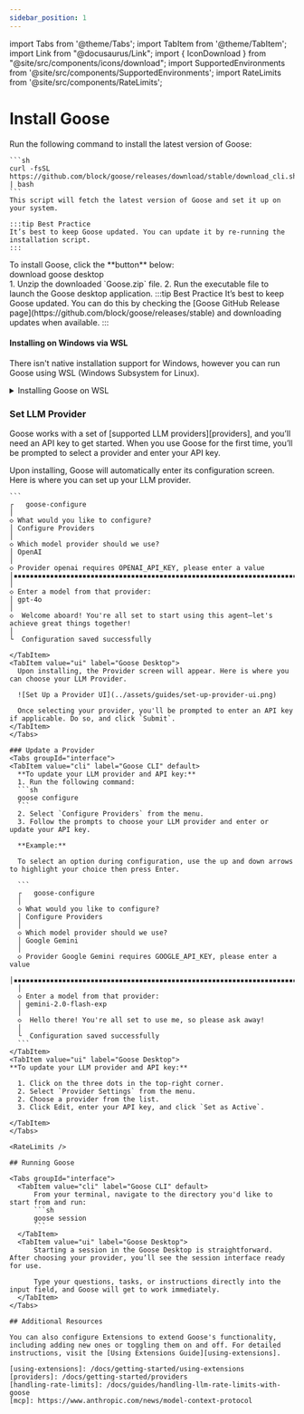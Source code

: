 ```yaml
---
sidebar_position: 1
---
```

import Tabs from '@theme/Tabs';
import TabItem from '@theme/TabItem';
import Link from "@docusaurus/Link";
import { IconDownload } from "@site/src/components/icons/download";
import SupportedEnvironments from '@site/src/components/SupportedEnvironments';
import RateLimits from '@site/src/components/RateLimits';


# Install Goose

<SupportedEnvironments />


<Tabs groupId="interface">
  <TabItem value="cli" label="Goose CLI" default>
    Run the following command to install the latest version of Goose: 

    ```sh
    curl -fsSL https://github.com/block/goose/releases/download/stable/download_cli.sh | bash
    ```
    This script will fetch the latest version of Goose and set it up on your system.
    
    :::tip Best Practice
    It’s best to keep Goose updated. You can update it by re-running the installation script.
    :::
  </TabItem>
  <TabItem value="ui" label="Goose Desktop">
    To install Goose, click the **button** below:
    <div className="pill-button">
      <Link
        className="button button--primary button--lg"
        to="https://github.com/block/goose/releases/download/stable/Goose.zip"
      >
        <IconDownload />
        download goose desktop
      </Link>
    </div>
    <div style={{ marginTop: '1rem' }}>  
      1. Unzip the downloaded `Goose.zip` file.
      2. Run the executable file to launch the Goose desktop application.
      :::tip Best Practice
      It’s best to keep Goose updated. You can do this by checking the [Goose GitHub Release page](https://github.com/block/goose/releases/stable) and downloading updates when available.
      :::
    </div>  
  </TabItem>
</Tabs>

#### Installing on Windows via WSL

There isn't native installation support for Windows, however you can run Goose using WSL (Windows Subsystem for Linux).

<details>

  <summary>Installing Goose on WSL</summary>

  #### Install WSL
  Open PowerShell as Administrator and install WSL and the default Ubuntu distribution:

  ```bash
  wsl --install
  ```

  Restart your computer if prompted.

  #### Update and install required packages
  Open the Ubuntu app from the start menu, complete the initial setup and update 

  ```bash
  sudo apt update && sudo apt upgrade -y
  ```

  #### Install Goose CLI
  Run the Goose installation script:
  ```bash
  curl -fsSL https://github.com/block/goose/releases/download/stable/download_cli.sh | bash
  ```
  :::tip
    If you encounter any issues on download, you might need to install `bzip2` to extract the downloaded file. 

    ```bash
    sudo apt update && sudo apt install bzip2 -y
    ```
  :::

  On initial run, you might encounter errors about keyrings when setting your API Keys. Set the needed environment variables manually, e.g:

  ```bash
  export GOOGLE_API_KEY=your_google_api_key
  ```

  To make the changes persist in WSL across sessions, add the goose path and export commands to your `.bashrc` or `.bash_profile` file so you can load it later.

  ```bash
  echo 'export PATH="$HOME/.local/bin:$PATH"' >> ~/.bashrc
  echo 'export GOOGLE_API_KEY=your_google_api_key' >> ~/.bashrc
  source ~/.bashrc

  ```

  #### Configure Goose
  Run `goose configure` to set up your LLM provider and model from the set environment variables. Choose to not store to keyring when prompted.


  ```bash
    ┌   goose-configure
    │
    ◇  Which model provider should we use?
    │  Google Gemini
    │
    ●  GOOGLE_API_KEY is set via environment variable
    │
    ◇  Would you like to save this value to your keyring?
    │  No
    │
    ◇  Enter a model from that provider:
    │  gemini-2.0-flash-exp
    │
    ◇  Hello! You're all set and ready to go with this agent, so please don't hesitate to ask me anything.

    │
    └  Configuration saved successfully

      Tip: Run 'goose configure' again to adjust your config or add extensions.
  ```

  Run `goose session` to start a session.
</details>


### Set LLM Provider
Goose works with a set of [supported LLM providers][providers], and you’ll need an API key to get started. When you use Goose for the first time, you’ll be prompted to select a provider and enter your API key.

<Tabs groupId="interface">
  <TabItem value="cli" label="Goose CLI" default>
    Upon installing, Goose will automatically enter its configuration screen. Here is where you can set up your LLM provider.

    ```
    ┌   goose-configure
    │
    ◇ What would you like to configure?
    │ Configure Providers
    │
    ◇ Which model provider should we use?
    │ OpenAI
    │
    ◇ Provider openai requires OPENAI_API_KEY, please enter a value
    │▪▪▪▪▪▪▪▪▪▪▪▪▪▪▪▪▪▪▪▪▪▪▪▪▪▪▪▪▪▪▪▪▪▪▪▪▪▪▪▪▪▪▪▪▪▪▪▪▪▪▪▪▪▪▪▪▪▪▪▪▪▪▪▪▪▪▪▪▪▪▪▪▪▪▪▪▪
    │    
    ◇ Enter a model from that provider:
    │ gpt-4o
    │
    ◇  Welcome aboard! You're all set to start using this agent—let's achieve great things together!
    │
    └  Configuration saved successfully
  ```
  </TabItem>
  <TabItem value="ui" label="Goose Desktop">
    Upon installing, the Provider screen will appear. Here is where you can choose your LLM Provider.

    ![Set Up a Provider UI](../assets/guides/set-up-provider-ui.png)

    Once selecting your provider, you'll be prompted to enter an API key if applicable. Do so, and click `Submit`.
  </TabItem>
</Tabs>

### Update a Provider
<Tabs groupId="interface">
  <TabItem value="cli" label="Goose CLI" default>
    **To update your LLM provider and API key:** 
    1. Run the following command: 
    ```sh
    goose configure
    ```
    2. Select `Configure Providers` from the menu.
    3. Follow the prompts to choose your LLM provider and enter or update your API key. 

    **Example:**

    To select an option during configuration, use the up and down arrows to highlight your choice then press Enter.

    ```
    ┌   goose-configure
    │
    ◇ What would you like to configure?
    │ Configure Providers
    │
    ◇ Which model provider should we use?
    │ Google Gemini
    │
    ◇ Provider Google Gemini requires GOOGLE_API_KEY, please enter a value
    │▪▪▪▪▪▪▪▪▪▪▪▪▪▪▪▪▪▪▪▪▪▪▪▪▪▪▪▪▪▪▪▪▪▪▪▪▪▪▪▪▪▪▪▪▪▪▪▪▪▪▪▪▪▪▪▪▪▪▪▪▪▪▪▪▪▪▪▪▪▪▪▪▪▪▪▪▪
    │    
    ◇ Enter a model from that provider:
    │ gemini-2.0-flash-exp
    │
    ◇  Hello there! You're all set to use me, so please ask away!
    │
    └  Configuration saved successfully
    ```
  </TabItem>
  <TabItem value="ui" label="Goose Desktop">
  **To update your LLM provider and API key:** 

    1. Click on the three dots in the top-right corner.
    2. Select `Provider Settings` from the menu.
    2. Choose a provider from the list.
    3. Click Edit, enter your API key, and click `Set as Active`.

  </TabItem>
</Tabs>

<RateLimits />

## Running Goose

<Tabs groupId="interface">
    <TabItem value="cli" label="Goose CLI" default>
        From your terminal, navigate to the directory you'd like to start from and run:
        ```sh
        goose session 
        ```
    </TabItem>
    <TabItem value="ui" label="Goose Desktop">
        Starting a session in the Goose Desktop is straightforward. After choosing your provider, you’ll see the session interface ready for use.
        
        Type your questions, tasks, or instructions directly into the input field, and Goose will get to work immediately. 
    </TabItem>
</Tabs>

## Additional Resources

You can also configure Extensions to extend Goose's functionality, including adding new ones or toggling them on and off. For detailed instructions, visit the [Using Extensions Guide][using-extensions].

[using-extensions]: /docs/getting-started/using-extensions
[providers]: /docs/getting-started/providers
[handling-rate-limits]: /docs/guides/handling-llm-rate-limits-with-goose
[mcp]: https://www.anthropic.com/news/model-context-protocol
